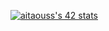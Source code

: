 [![aitaouss's 42 stats](https://badge.mediaplus.ma/greenbinary/aitaouss)](https://github.com/oakoudad/badge42)
